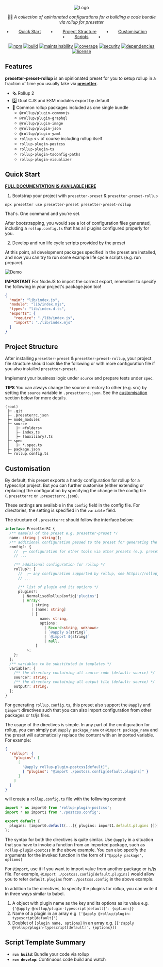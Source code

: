 <div align="center">

![Logo](https://github.com/alvis/presetter/raw/master/assets/logo.svg)

🏄🏻 _A collection of opinionated configurations for a building a code bundle via rollup for presetter_

•   [Quick Start](#quick-start)   •   [Project Structure](#project-structure)   •   [Customisation](#customisation)   •   [Scripts](#script-template-summary)   •

[![npm](https://img.shields.io/npm/v/presetter-preset-rollup?style=flat-square)](https://github.com/alvis/presetter/releases)
[![build](https://img.shields.io/github/workflow/status/alvis/presetter/code%20test?style=flat-square)](https://github.com/alvis/presetter/actions)
[![maintainability](https://img.shields.io/codeclimate/maintainability/alvis/presetter?style=flat-square)](https://codeclimate.com/github/alvis/presetter/maintainability)
[![coverage](https://img.shields.io/codeclimate/coverage/alvis/presetter?style=flat-square)](https://codeclimate.com/github/alvis/presetter/test_coverage)
[![security](https://img.shields.io/snyk/vulnerabilities/github/alvis/presetter/packages/preset-rollup/package.json.svg?style=flat-square)](https://snyk.io/test/github/alvis/presetter?targetFile=packages/preset-rollup/package.json&style=flat-square)
[![dependencies](https://img.shields.io/david/alvis/presetter?path=packages/preset-rollup&style=flat-square)](https://david-dm.org/alvis/presetter?path=packages/preset-rollup)
[![license](https://img.shields.io/github/license/alvis/presetter.svg?style=flat-square)](https://github.com/alvis/presetter/blob/master/LICENSE)

</div>

## Features

**presetter-preset-rollup** is an opinionated preset for you to setup rollup in a fraction of time you usually take via [**presetter**](https://github.com/alvis/presetter).

- 🗞️ Rollup 2
- 2️⃣ Dual CJS and ESM modules export by default
- 🍄 Common rollup packages included as one single bundle
  - `@rollup/plugin-commonjs`
  - `@rollup/plugin-graphql`
  - `@rollup/plugin-image`
  - `@rollup/plugin-json`
  - `@rollup/plugin-yaml`
  - `rollup` <~ of course including rollup itself
  - `rollup-plugin-postcss`
  - `rollup-plugin-ts`
  - `rollup-plugin-tsconfig-paths`
  - `rollup-plugin-visualizer`

## Quick Start

[**FULL DOCUMENTATION IS AVAILABLE HERE**](https://github.com/alvis/presetter/blob/master/README.md)

1. Bootstrap your project with `presetter-preset` & `presetter-preset-rollup`

```shell
npx presetter use presetter-preset presetter-preset-rollup
```

That's. One command and you're set.

After bootstrapping, you would see a lot of configuration files generated, including a `rollup.config.ts` that has all plugins configured properly for you.

2. Develop and run life cycle scripts provided by the preset

At this point, all development packages specified in the preset are installed,
and now you can try to run some example life cycle scripts (e.g. run prepare).

![Demo](https://raw.githubusercontent.com/alvis/presetter/master/assets/demo.gif)

**IMPORTANT**
For NodeJS to import the correct export, remember to specify the following in your project's package.json too!

```json
{
  "main": "lib/index.js",
  "module": "lib/index.mjs",
  "types": "lib/index.d.ts",
  "exports": {
    "require": "./lib/index.js",
    "import": "./lib/index.mjs"
  }
}
```

## Project Structure

After installing `presetter-preset` & `presetter-preset-rollup`, your project file structure should look like the following or with more configuration file if you also installed `presetter-preset`.

Implement your business logic under `source` and prepare tests under `spec`.

**TIPS** You can always change the source directory to other (e.g. src) by setting the `source` variable in `.presetterrc.json`. See the [customisation](https://github.com/alvis/presetter/blob/master/packages/preset-rollup#customisation) section below for more details.

```
(root)
 ├─ .git
 ├─ .preseterrc.json
 ├─ node_modules
 ├─ source
 │   ├─ <folders>
 │   ├─ index.ts
 │   ├─ (auxiliary).ts
 ├─ spec
 │   ├─ *.spec.ts
 ├─ package.json
 └─ rollup.config.ts
```

## Customisation

By default, this preset exports a handy configuration for rollup for a typescript project.
But you can further customise (either extending or replacing) the configuration by specifying the change in the config file (`.presetterrc` or `.presetterrc.json`).

These settings are available in the `config` field in the config file. For directories, the setting is specified in the `variable` field.

The structure of `.presetterrc` should follow the interface below:

```ts
interface PresetterRC {
  /** name(s) of the preset e.g. presetter-preset */
  name: string | string[];
  /** additional configuration passed to the preset for generating the configuration files */
  config?: {
    //  ┌─ configuration for other tools via other presets (e.g. presetter-preset)
    // ...

    /** additional configuration for rollup */
    rollup?: {
      //  ┌─ any configuration supported by rollup, see https://rollupjs.org/guide/en/#configuration-files
      // ...

      /** list of plugin and its options */
      plugins?:
        | NormalisedRollupConfig['plugins']
        | Array<
            | string
            | [name: string]
            | [
                name: string,
                options:
                  | Record<string, unknown>
                  | `@apply ${string}`
                  | `@import ${string}`
                  | null,
              ]
          >;
    };
  };
  /** variables to be substituted in templates */
  variable?: {
    /** the directory containing all source code (default: source) */
    source?: string;
    /** the directory containing all output tile (default: source) */
    output?: string;
  };
}
```

For generating `rollup.config.ts`, this preset also support the `@apply` and `@import` directives such that you can also import configuration from other packages or ts/js files.

The usage of the directives is simple. In any part of the configuration for rollup, you can simply put
`@apply package_name` or `@import package_name` and the preset will automatically replace the content with an imported variable. For example:

```json
{
  "rollup": {
    "plugins": [
      [
        "@apply rollup-plugin-postcss[default]",
        { "plugins": "@import ./postcss.config[default.plugins]" }
      ]
    ]
  }
}
```

will create a `rollup.config.ts` file with the following content:

```ts
import * as import0 from 'rollup-plugin-postcss';
import * as import1 from './postcss.config';

export default {
  plugins: [import0.default(...[{ plugins: import1.default.plugins }])],
};
```

The syntax for both the directives is quite similar.
Use `@apply` in a situation that you have to invoke a function from an imported package,
such as `rollup-plugin-postcss` in the above example.
You can also specify the arguments for the invoked function in the form of `["@apply package", options]`

For `@import`, use it if you want to import value from another package or ts/js file.
For example, `@import ./postcss.config[default.plugins]` would allow you to refer `default.plugins` from `./postcss.config` in the above example.

In addition to the directives, to specify the plugins for rollup, you can write it in three ways similar to babel.

1. A object with plugin name as the key and its options as its value e.g. `{'@apply @rollup/plugin-typescript[default]': {options}}`
2. Name of a plugin in an array e.g. `['@apply @rollup/plugin-typescript[default]']`
3. Doublet of `[plugin name, options]` in an array e.g. `[['@apply @rollup/plugin-typescript[default]', {options}]]`

## Script Template Summary

- **`run build`**: Bundle your code via rollup
- **`run develop`**: Continuous code build and watch
